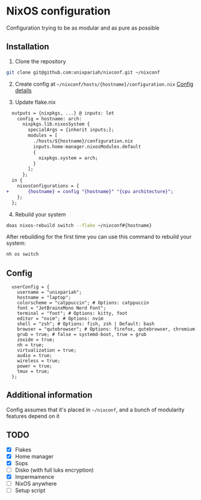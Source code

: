 # NixOS configuration

Configuration trying to be as modular and as pure as possible

## Installation

1. Clone the repository

```bash
git clone git@github.com:unixpariah/nixconf.git ~/nixconf
```

2. Create config at `~/nixconf/hosts/{hostname}/configuration.nix` [Config details](https://github.com/unixpariah/nixconf?tab=readme-ov-file#config)

3. Update flake.nix

```diff
  outputs = {nixpkgs, ...} @ inputs: let
    config = hostname: arch:
      nixpkgs.lib.nixosSystem {
        specialArgs = {inherit inputs;};
        modules = [
          ./hosts/${hostname}/configuration.nix
          inputs.home-manager.nixosModules.default
          {
            nixpkgs.system = arch;
          }
        ];
      };
  in {
    nixosConfigurations = {
+       {hostname} = config "{hostname}" "{cpu architecture}";
    };
  };
```

4. Rebuild your system

```bash
doas nixos-rebuild switch --flake ~/nixconf#{hostname}
```

After rebuilding for the first time you can use this command to rebuild your system:

```bash
nh os switch
```

## Config

```
  userConfig = {
    username = "unixpariah";
    hostname = "laptop";
    colorscheme = "catppuccin"; # Options: catppuccin
    font = "JetBrainsMono Nerd Font";
    terminal = "foot"; # Options: kitty, foot
    editor = "nvim"; # Options: nvim
    shell = "zsh"; # Options: fish, zsh | Default: bash
    browser = "qutebrowser"; # Options: firefox, qutebrowser, chromium
    grub = true; # false = systemd-boot, true = grub
    zoxide = true;
    nh = true;
    virtualization = true;
    audio = true;
    wireless = true;
    power = true;
    tmux = true;
  };
```

## Additional information

Config assumes that it's placed in `~/nixconf`, and a bunch of modularity features depend on it

## TODO

- [x] Flakes
- [x] Home manager
- [x] Sops
- [ ] Disko (with full luks encryption)
- [x] Impermamence
- [ ] NixOS anywhere
- [ ] Setup script 
